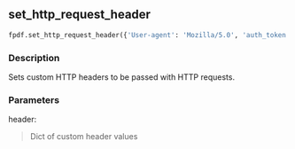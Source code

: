 ## set_http_request_header ##

```python
fpdf.set_http_request_header({'User-agent': 'Mozilla/5.0', 'auth_token': '23894138'})
```
### Description ###

Sets custom HTTP headers to be passed with HTTP requests. 

### Parameters ###

header:
> Dict of custom header values
